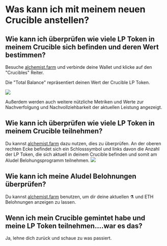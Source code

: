 # Was kann ich mit meinem neuen Crucible anstellen?

## Wie kann ich überprüfen wie viele LP Token in meinem Crucible sich befinden und deren Wert bestimmen?

Besuche [alchemist.farm](https://alchemist.farm/) und verbinde deine Wallet und klicke auf den "Crucibles" Reiter.

Die  "Total Balance" repräsentiert deinen Wert der Crucible LP Token.

![](https://i.imgur.com/WCBz8yM.png)

Außerdem werden auch weitere nützliche Metriken und Werte zur Nachverfolgung und Nachvollziehbarkeit der aktuellen Leistung angezeigt.

## Wie kann ich überprüfen wie viele LP Token in meinem Crucible teilnehmen?

Du kannst [alchemist.farm](https://alchemist.farm/) dazu nutzen, dies zu überprüfen. An der oberen rechten Ecke befindet sich ein Schlosssymbol und links davon die Anzahl der LP Token, die sich aktuell in deinem Crucible befinden und somit am Aludel Belohungsprogramm teilnehmen.                                                              ![](https://i.imgur.com/ed4d3m8.png)

## Wie kann ich meine Aludel Belohnungen überprüfen?

Du kannst [alchemist.farm](https://alchemist.farm/) benutzen, um dir deine aktuellen ⚗️ und ETH Belohnungen anzeigen zu lassen.

## Wenn ich mein Crucible gemintet habe und meine LP Token teilnehmen....war es das?

Ja, lehne dich zurück und schaue zu was passiert.

#### 

